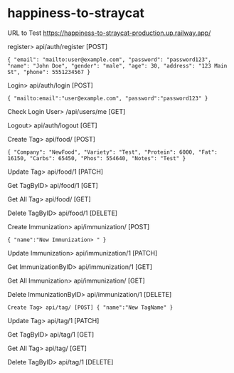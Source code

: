 ﻿# happiness-to-straycat

URL to Test https://happiness-to-straycat-production.up.railway.app/

register> api/auth/register [POST]

`{
  "email": "mailto:user@example.com",
  "password": "password123",
  "name": "John Doe",
  "gender": "male",
  "age": 30,
  "address": "123 Main St",
  "phone": 5551234567
}`

Login> api/auth/login [POST]

`{
  "mailto:email":"user@example.com",
  "password":"password123"
}`

Check Login User> /api/users/me [GET]

Logout> api/auth/logout [GET]

Create Tag> api/food/ [POST]

`{
    "Company": "NewFood",
    "Variety": "Test",
    "Protein": 6000,
    "Fat": 16150,
    "Carbs": 65450,
    "Phos": 554640,
    "Notes": "Test"
}`

Update Tag> api/food/1 [PATCH]

Get TagByID> api/food/1 [GET]

Get All Tag> api/food/ [GET]

Delete TagByID> api/food/1 [DELETE]

Create Immunization> api/immunization/ [POST]

`{
  "name":"New Immunization> "
}`

Update Immunization> api/immunization/1 [PATCH]

Get ImmunizationByID> api/immunization/1 [GET]

Get All Immunization> api/immunization/ [GET]

Delete ImmunizationByID> api/immunization/1 [DELETE]


`Create Tag> api/tag/ [POST]
{
  "name":"New TagName"
}`


Update Tag> api/tag/1 [PATCH]

Get TagByID> api/tag/1 [GET]

Get All Tag> api/tag/ [GET]

Delete TagByID> api/tag/1 [DELETE]
